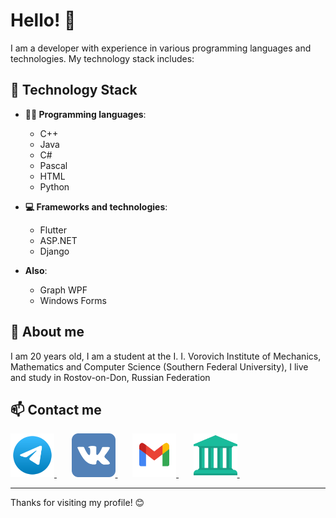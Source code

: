 # Hello! 👋

I am a developer with experience in various programming languages and technologies. My technology stack includes:
## 🚀 Technology Stack

- **👨‍💻 Programming languages**:
  - C++
  - Java
  - C#
  - Pascal
  - HTML
  - Python

- **💻 Frameworks and technologies**:
  - Flutter
  - ASP.NET
  - Django

- **Also**:
  - Graph WPF
  - Windows Forms
    
## 🌟 About me

I am 20 years old, I am a student at the I. I. Vorovich Institute of Mechanics, Mathematics and Computer Science (Southern Federal University), I live and study in Rostov-on-Don, Russian Federation
## 📫 Contact me

<a href="https://t.me/tommyhellatriggery">
    <img src="telegram-svgrepo-com.svg" alt="Telegram" width="70" height="70">
</a> &nbsp; &nbsp; &nbsp; 
<a href="https://vk.com/just_hug_mee">
    <img src="vk-svgrepo-com (1).svg" alt="Vkontakte" width="70" height="70">
</a> &nbsp; &nbsp; &nbsp; 
<a href="mailto:egorkulishov69@gmail.com">
    <img src="gmail-svgrepo-com.svg" alt="Gmail" width="70" height="70">
</a> &nbsp; &nbsp; &nbsp; 
<a href="mailto:ekuishov@sfedu.ru">
    <img src="institution-svgrepo-com.svg" alt="SFEDU" width="70" height="70">
</a> &nbsp; &nbsp; &nbsp; 

---

Thanks for visiting my profile! 😊
